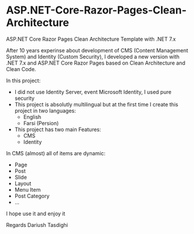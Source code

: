 # ASP.NET-Core-Razor-Pages-Clean-Architecture
ASP.NET Core Razor Pages Clean Architecture Template with .NET 7.x

After 10 years experinse about development of CMS (Content Management System) and Identity (Custom Security), I developed a new version with .NET 7.x and ASP.NET
Core Razor Pages based on Clean Architecture and Clean Code.

In this project:

- I did not use Identity Server, event Microsoft Identity, I used pure security
- This project is absolutly multilingual but at the first time I create this project in two languages:
  - English
  - Farsi (Persion)
- This project has two main Features:
  - CMS
  - Identity

In CMS (almost) all of items are dynamic:
- Page
- Post
- Slide
- Layout
- Menu Item
- Post Category
- ...
  
I hope use it and enjoy it

Regards
Dariush Tasdighi
